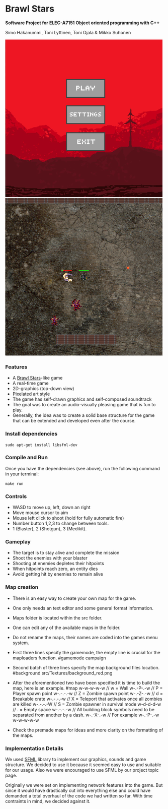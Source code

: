# Brawl Stars

**Software Project for ELEC-A7151 Object oriented programming with C++**

Simo Hakanummi, Toni Lyttinen, Toni Ojala & Mikko Suhonen


![Image](./menu_500px.png) ![Image](./gameplay_500px.png)


### Features

* A [Brawl Stars](https://supercell.com/en/games/brawlstars/)-like game
* A real-time game
* 2D-graphics (top-down view)
* Pixelated art style
* The game has self-drawn graphics and self-composed soundtrack
* The goal was to create an audio-visually pleasing game that is fun to play.
* Generally, the idea was to create a solid base structure for the game that can be extended and developed even after the course.

### Install dependencies

    sudo apt-get install libsfml-dev

### Compile and Run

Once you have the dependencies (see above), run the following command in your terminal:

    make run

### Controls

* WASD to move up, left, down an right
* Move mouse cursor to aim
* Mouse left click to shoot (hold for fully automatic fire)
* Number button 1,2,3 to change between tools.
* 1 (Blaster), 2 (Shotgun), 3 (Medikit).

### Gameplay

* The target is to stay alive and complete the mission
* Shoot the enemies with your blaster
* Shooting at enemies depletes their hitpoints
* When hitpoints reach zero, an entity dies
* Avoid getting hit by enemies to remain alive

### Map creation
* There is an easy way to create your own map for the game.
* One only needs an text editor and some general format information.
* Maps folder is located within the src folder.
* One can edit any of the available maps in the folder.
* Do not rename the maps, their names are coded into the games menu system.
* First three lines specify the gamemode, the empty line is crucial for the maploaders function.
    #gamemode
    campaign

* Second batch of three lines specify the map background files location.
    #background
    src/Textures/background_red.png

* After the aforementioned two have been specified it is time to build the map, here is an example.
    #map
    w-w-w-w-w   // w = Wall
    w-.-P-.-w   // P = Player spawn point
    w-.-.-.-w   // Z = Zombie spawn point
    w-.-Z-.-w   // d = Breakable crate
    w-.-.-.-w   // X = Teleport that activates once all zombies are killed
    w-.-.-.-W   // S = Zombie spawner in survival mode
    w-d-d-d-w   // . = Empty space
    w-.-.-.-w   // All building block symbols need to be separated from another by a dash.
    w-.-X-.-w   // For example w-.-P-.-w
    w-w-w-w-w
* Check the premade maps for ideas and more clarity on the formatting of the maps.

### Implementation Details

We used [SFML](https://www.sfml-dev.org/) library to implement
our graphics, sounds and game structure.
We decided to use it because it seemed easy to use and suitable for our usage.
Also we were encouraged to use SFML by our project topic page.

Originally we were set on implementing network features into the game.
But since it would have drastically cut into everything else and could have demanded a total overhaul of the code
we had written so far. With time contraints in mind, we decided against it.